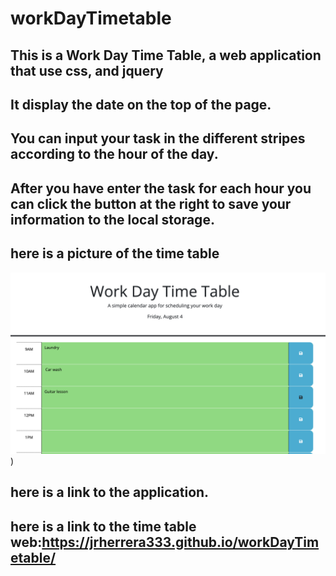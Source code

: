 # workDayTimetable
## This is a Work Day Time Table, a web application that use css, and jquery
## It display the date on the top of the page.
## You can input your task in the different stripes according to the hour of the day.
##  After you have enter the task for each hour you can click the button at the right to save your information to the local storage.

## here is a picture of the time table
![time table](<time table.png>))

## here is a link to the application.
## here is a link to the time table web:https://jrherrera333.github.io/workDayTimetable/

